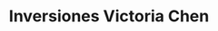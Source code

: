 ---
title: "Inversiones Victoria Chen"
url: /barcelona/inversiones-victoria-chen/
shop: Allgemein
---